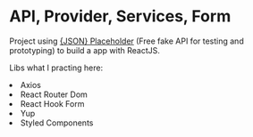# API, Provider, Services, Form

<p>Project using <a href="https://jsonplaceholder.typicode.com/">{JSON} Placeholder</a> (Free fake API for testing and prototyping) to build a app with ReactJS.</p>

<p>Libs what I practing here:</p>
<li>Axios</li>
<li>React Router Dom</li>
<li>React Hook Form</li>
<li>Yup</li>
<li>Styled Components</li>
<br>

#
